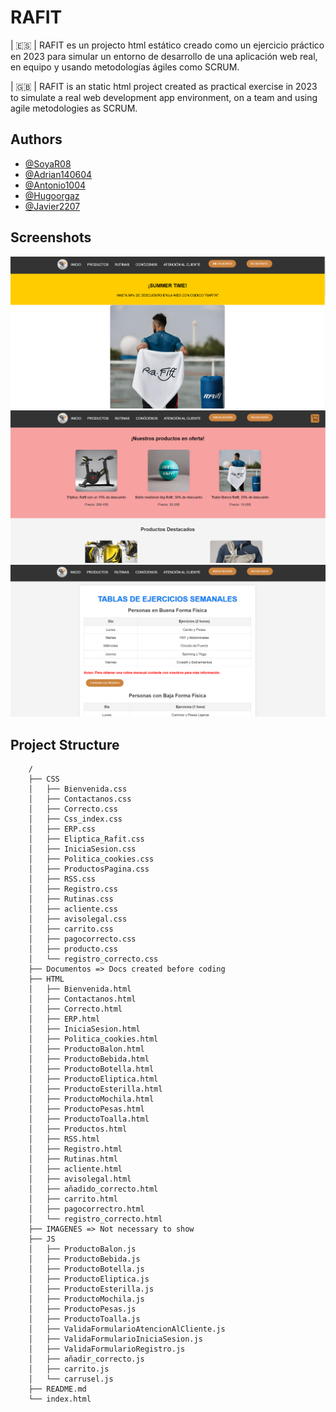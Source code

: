 # RAFIT

| 🇪🇸 | RAFIT es un projecto html estático creado como un ejercicio práctico en 2023 para simular un entorno de desarrollo de una aplicación web real, en equipo y usando metodologías ágiles como SCRUM.

| 🇬🇧 | RAFIT is an static html project created as practical exercise in 2023 to simulate a real web development app environment, on a team and using agile metodologies as SCRUM.
## Authors

- [@SoyaR08](https://www.github.com/soyar08)
- [@Adrian140604](https://www.github.com/adrian140604)
- [@Antonio1004](https://www.github.com/antonio1004)
- [@Hugoorgaz](https://www.github.com/hugoorgaz)
- [@Javier2207](https://www.github.com/javier2207)

## Screenshots

![index](screenshots/index.png)
![products](screenshots/products.png)
![exercices](screenshots/exercices.png)


## Project Structure
```
    /
    ├── CSS
    │   ├── Bienvenida.css
    │   ├── Contactanos.css
    │   ├── Correcto.css
    │   ├── Css_index.css
    │   ├── ERP.css
    │   ├── Eliptica_Rafit.css
    │   ├── IniciaSesion.css
    │   ├── Politica_cookies.css
    │   ├── ProductosPagina.css
    │   ├── RSS.css
    │   ├── Registro.css
    │   ├── Rutinas.css
    │   ├── acliente.css
    │   ├── avisolegal.css
    │   ├── carrito.css
    │   ├── pagocorrecto.css
    │   ├── producto.css
    │   └── registro_correcto.css
    ├── Documentos => Docs created before coding
    ├── HTML
    │   ├── Bienvenida.html
    │   ├── Contactanos.html
    │   ├── Correcto.html
    │   ├── ERP.html
    │   ├── IniciaSesion.html
    │   ├── Politica_cookies.html
    │   ├── ProductoBalon.html
    │   ├── ProductoBebida.html
    │   ├── ProductoBotella.html
    │   ├── ProductoEliptica.html
    │   ├── ProductoEsterilla.html
    │   ├── ProductoMochila.html
    │   ├── ProductoPesas.html
    │   ├── ProductoToalla.html
    │   ├── Productos.html
    │   ├── RSS.html
    │   ├── Registro.html
    │   ├── Rutinas.html
    │   ├── acliente.html
    │   ├── avisolegal.html
    │   ├── añadido_correcto.html
    │   ├── carrito.html
    │   ├── pagocorrectro.html
    │   └── registro_correcto.html
    ├── IMAGENES => Not necessary to show
    ├── JS
    │   ├── ProductoBalon.js
    │   ├── ProductoBebida.js
    │   ├── ProductoBotella.js
    │   ├── ProductoEliptica.js
    │   ├── ProductoEsterilla.js
    │   ├── ProductoMochila.js
    │   ├── ProductoPesas.js
    │   ├── ProductoToalla.js
    │   ├── ValidaFormularioAtencionAlCliente.js
    │   ├── ValidaFormularioIniciaSesion.js
    │   ├── ValidaFormularioRegistro.js
    │   ├── añadir_correcto.js
    │   ├── carrito.js
    │   └── carrusel.js
    ├── README.md
    └── index.html
```
